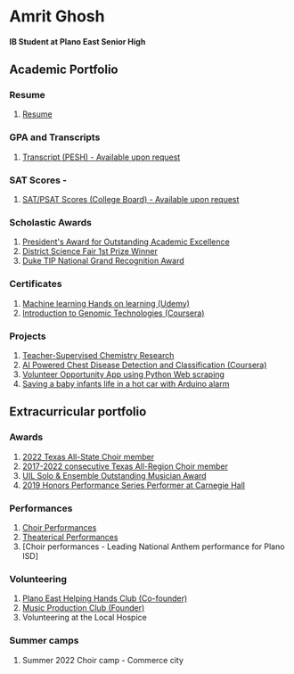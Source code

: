 # Amrit Ghosh 
#### IB Student at Plano East Senior High

## Academic Portfolio
### Resume
1. [Resume](https://docs.google.com/document/d/1VT8rC4aqFWtIULC7IGAugrSD9ABvgPHYTgmU08cPb3Q/edit)
### GPA and Transcripts
1. [Transcript (PESH) - Available upon request](https://github.com/amritg9/Portfolio/blob/main/AmritGhoshTranscript.pdf)
### SAT Scores - 
1. [SAT/PSAT Scores (College Board) - Available upon request](https://github.com/amritg9/Portfolio/blob/main/SATScores.pdf)
### Scholastic Awards
1. [President's Award for Outstanding Academic Excellence]()
2. [District Science Fair 1st Prize Winner]()
3. [Duke TIP National Grand Recognition Award]()
### Certificates
1. [Machine learning Hands on learning (Udemy)](https://github.com/amritg9/Portfolio/blob/main/udemyMachineLearning.pdf)
2. [Introduction to Genomic Technologies (Coursera)](https://github.com/amritg9/Portfolio/blob/main/CourseraGenomicTechnologies.pdf)
### Projects
1. [Teacher-Supervised Chemistry Research](https://github.com/amritg9/Portfolio/tree/main/Projects)
2. [AI Powered Chest Disease Detection and Classification (Coursera)](https://github.com/amritg9/Portfolio/blob/main/CourseraAIPoweredChestDisease.pdf)
3. [Volunteer Opportunity App using Python Web scraping](https://github.com/amritg9/Portfolio/tree/main/Projects)
4. [Saving a baby infants life in a hot car with Arduino alarm](https://github.com/amritg9/Portfolio/tree/main/Projects)
## Extracurricular portfolio
### Awards
1. [2022 Texas All-State Choir member]()
2. [2017-2022 consecutive Texas All-Region Choir member]()
3. [UIL Solo & Ensemble Outstanding Musician Award]()
4. [2019 Honors Performance Series Performer at Carnegie Hall]()
### Performances
1. [Choir Performances](https://github.com/amritg9/Portfolio/tree/main/Performances)
2. [Theaterical Performances](https://github.com/amritg9/Portfolio/tree/main/Performances)
3. [Choir performances - Leading National Anthem performance for Plano ISD]
### Volunteering
1. [Plano East Helping Hands Club (Co-founder)](https://github.com/amritg9/Portfolio/tree/main/Volunteering)
2. [Music Production Club (Founder)](https://github.com/amritg9/Portfolio/tree/main/Volunteering)
3. Volunteering at the Local Hospice
### Summer camps
1. Summer 2022 Choir camp - Commerce city

